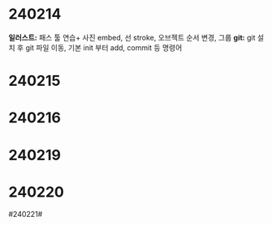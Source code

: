 # 240214 #
**일러스트:**
패스 툴 연습+ 사진 embed, 선 stroke, 오브젝트 순서 변경, 그룹
**git:**
git 설치 후 git 파일 이동, 기본 init 부터 add, commit 등 명령어

# 240215 #
# 240216 #
# 240219 #
# 240220 #
#240221#

